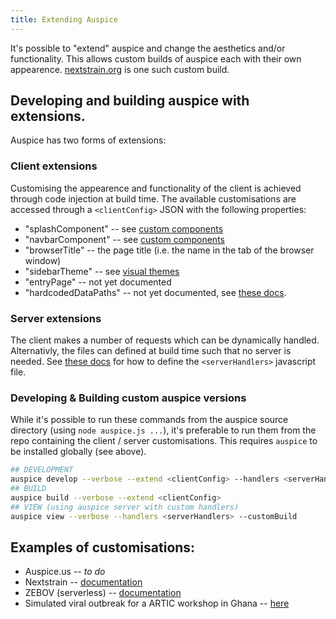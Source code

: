 ```yaml
---
title: Extending Auspice
---
```


It's possible to "extend" auspice and change the aesthetics and/or functionality.
This allows custom builds of auspice each with their own appearence.
[nextstrain.org](https://nextstrain.org) is one such custom build.


## Developing and building auspice with extensions.
Auspice has two forms of extensions:


### Client extensions
Customising the appearence and functionality of the client is achieved through code injection at build time.
The available customisations are accessed through a `<clientConfig>` JSON with the following properties:

* "splashComponent" -- see [custom components](client/componentInterfaces.md)
* "navbarComponent" -- see [custom components](client/componentInterfaces.md)
* "browserTitle" -- the page title (i.e. the name in the tab of the browser window)
* "sidebarTheme" -- see [visual themes](client/sidebarTheme.md)
* "entryPage" -- not yet documented
* "hardcodedDataPaths" -- not yet documented, see [these docs](server/charonAPI.md).


### Server extensions
The client makes a number of requests which can be dynamically handled.
Alternativly, the files can defined at build time such that no server is needed.
See [these docs](server/charonAPI.md) for how to define the `<serverHandlers>` javascript file.


### Developing & Building custom auspice versions
While it's possible to run these commands from the auspice source directory (using `node auspice.js ...`), it's preferable to run them from the repo containing the client / server customisations.
This requires `auspice` to be installed globally (see above).

```bash
## DEVELOPMENT
auspice develop --verbose --extend <clientConfig> --handlers <serverHandlers>
## BUILD
auspice build --verbose --extend <clientConfig>
## VIEW (using auspice server with custom handlers)
auspice view --verbose --handlers <serverHandlers> --customBuild
```


## Examples of customisations:

* Auspice.us -- _to do_
* Nextstrain -- [documentation](https://github.com/nextstrain/nextstrain.org/tree/whitelabel)
* ZEBOV (serverless) -- [documentation](https://github.com/blab/ZEBOV)
* Simulated viral outbreak for a ARTIC workshop in Ghana -- [here](https://artic-network.github.io/artic-workshop)
